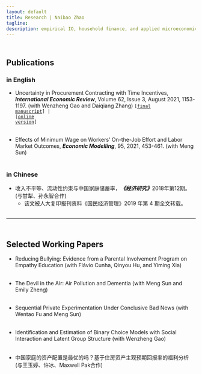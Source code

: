 ```yaml
---
layout: default
title: Research | Naibao Zhao
tagline:
description: empirical IO, household finance, and applied microeconomics.
---
```


## <br/> Publications
### in English

<!-- #### <a name="pub"></a>publications -->

<!-- ##### in Chinese -->
- Uncertainty in Procurement Contracting with Time Incentives, <strong><em>International Economic Review</em></strong>, Volume 62, Issue 3, August 2021, 1153-1197. (with Wenzheng Gao and Daiqiang Zhang) <code>[<a href="{{ BASE_PATH }}/research/ab_final_IER.pdf">final manuscript</a>] | [<a href="https://onlinelibrary.wiley.com/doi/full/10.1111/iere.12509">online version</a>]</code><br/><br/>

- Effects of Minimum Wage on Workers’ On-the-Job Effort and Labor Market Outcomes, <strong><em>Economic Modelling</em></strong>, 95, 2021, 453-461. (with Meng Sun)<br/><br/> 
  
### in Chinese

<!-- #### <a name="pub"></a>publications -->

<!-- ##### in Chinese -->

- 收入不平等、流动性约束与中国家庭储蓄率，<strong>_《经济研究》_</strong>2018年第12期。 (与甘犁、孙永智合作)<br/> 
  * 该文被人大复印报刊资料《国民经济管理》2019 年第 4 期全文转载。<br/><br/>



<!-- * Email: [foo@xyz.com](mailto:foo@xyz.com) -->

<!-- * Phone: [+91-123123](tel:+91-123123) -->

---

## <br/> Selected Working Papers


- Reducing Bullying: Evidence from a Parental Involvement Program on Empathy Education (with Flávio Cunha, Qinyou Hu, and Yiming Xia)<br/><br/>


- The Devil in the Air: Air Pollution and Dementia (with Meng Sun and Emily Zheng)<br/><br/>


- Sequential Private Experimentation Under Conclusive Bad News (with Wentao Fu and Meng Sun)<br/><br/> 
  
 
- Identification and Estimation of Binary Choice Models with Social Interaction and Latent Group Structure (with Wenzheng Gao)<br/><br/>


<!--- First Price Auction with Affiliation (with Li Zheng) -->
  
  
- 中国家庭的资产配置是最优的吗？基于住房资产主观预期回报率的福利分析 (与王玉婷、许冰、Maxwell Pak合作)<br/><br/>


<!--
##  <br/> Work in Progress
<!--
- Parent-Child Interactions: Expectation and Reality - A Structural Model and Estimation<br/>
  with <a href="http://yongzhisun.com" target="_blank"> Yongzhi Sun</a><br/>
<!--
- The Human Capital Formation of Left-Behind Children in China: A Structural Model and Estimation<br/>
  with <a href="http://yongzhisun.com" target="_blank"> Yongzhi Sun</a><br/><br/><br/>


<!-- 1. [Facebook](#) -->

